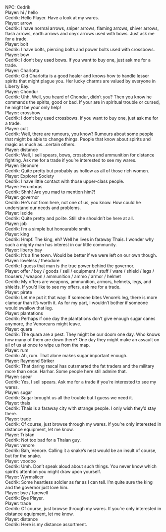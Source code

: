 NPC: Cedrik  
Player: hi / hello  
Cedrik: Hello Player. Have a look at my wares.  
Player: arrow  
Cedrik: I have normal arrows, sniper arrows, flaming arrows, shiver arrows, flash arrows, earth arrows and onyx arrows used with bows. Just ask me for a trade.  
Player: bolt  
Cedrik: I have bolts, piercing bolts and power bolts used with crossbows.  
Player: bow  
Cedrik: I don’t buy used bows. If you want to buy one, just ask me for a trade.  
Player: Charlotta  
Cedrik: Old Charlotta is a good healer and knows how to handle lesser spirits that might plague you. Her lucky charms are valued by everyone in Liberty Bay.  
Player: Chondur  
Cedrik: Uhh. Well, you heard of Chondur, didn’t you? <whispers> Then you know he commands the spirits, good or bad. If your are in spiritual trouble or cursed, he might be your only help!  
Player: crossbow  
Cedrik: I don’t buy used crossbows. If you want to buy one, just ask me for a trade.  
Player: cult  
Cedrik: Well, there are rumours, you know? Rumours about some people that might be able to change things. People that know about spirits and magic as much as…certain others.  
Player: distance  
Cedrik: Well, I sell spears, bows, crossbows and ammunition for distance fighting. Ask me for a trade if you’re interested to see my wares.  
Player: Eleonore  
Cedrik: Quite pretty but probably as hollow as all of those rich women.  
Player: Explorer Society  
Cedrik: I have little contact with those upper-class people.  
Player: Ferumbras  
Cedrik: Shhh! Are you mad to mention him?!  
Player: governor  
Cedrik: He’s not from here, not one of us, you know. How could he understand our needs and problems.  
Player: Isolde  
Cedrik: Quite pretty and polite. Still she shouldn’t be here at all.  
Player: job  
Cedrik: I’m a simple but honourable smith.  
Player: king  
Cedrik: Hmpf. The king, eh? Well he lives in faraway Thais. I wonder why such a mighty man has interest in our little community.  
Player: liberty bay  
Cedrik: It’s a fine town. Would be better if we were left on our own though.  
Player: loveless / theodore  
Cedrik: I guess that man is the true power behind the governor.  
Player: offer / buy / goods / sell / equipment / stuff / ware / shield / legs / trousers / weapon / ammunition / ammo / armor / helmet  
Cedrik: My offers are weapons, ammunition, armors, helmets, legs, and shields. If you’d like to see my offers, ask me for a trade.  
Player: pirate  
Cedrik: Let me put it that way: If someone bites Venore’s leg, there is more clamour than it’s worth it. As for my part, I wouldn’t bother if someone would swallow that leg.  
Player: plantations  
Cedrik: Perhaps if one day the plantations don’t give enough sugar canes anymore, the Venoreans might leave.  
Player: quara  
Cedrik: The quara are a pest. They might be our doom one day. Who knows how many of them are down there? One day they might make an assault on all of us at once to wipe us from the map.  
Player: rum  
Cedrik: Ah, rum. That alone makes sugar important enough.  
Player: Raymond Striker  
Cedrik: That daring rascal has outsmarted the fat traders and the military more than once. Harhar. Some people here still admire that.  
Player: spear  
Cedrik: Yes, I sell spears. Ask me for a trade if you’re interested to see my wares.  
Player: sugar  
Cedrik: Sugar brought us all the trouble but I guess we need it.  
Player: thais  
Cedrik: Thais is a faraway city with strange people. I only wish they’d stay there.  
Player: trade  
Cedrik: Of course, just browse through my wares. If you’re only interested in distance equipment, let me know.  
Player: Tristan  
Cedrik: Not too bad for a Thaian guy.  
Player: venore  
Cedrik: Bah, Venore. <spits on the floor> Calling it a snake’s nest would be an insult of course, but for the snake.  
Player: voodoo  
Cedrik: Umh. <looks around nervously> Don’t speak aloud about such things. You never know which spirit’s attention you might draw upon yourself.  
Player: Wyrmslicer  
Cedrik: Some heartless soldier as far as I can tell. I’m quite sure the king and the governor just love him.  
Player: bye / farewell  
Cedrik: Bye Player.  
Player: trade  
Cedrik: Of course, just browse through my wares. If you’re only interested in distance equipment, let me know.  
Player: distance  
Cedrik: Here is my distance assortment.  
